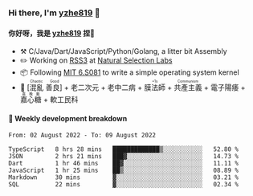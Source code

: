 ### Hi there, I'm [yzhe819](https://github.com/yzhe819) 👋

#### 你好呀，我是 [yzhe819](https://github.com/yzhe819) 捏👋

- :hammer_and_pick: C/Java/Dart/JavaScript/Python/Golang, a litter bit Assembly
- :pencil2: Working on [RSS3](https://github.com/NaturalSelectionLabs/RSS3) at [Natural Selection Labs](https://github.com/NaturalSelectionLabs)
- 📦 Following [MIT 6.S081](https://pdos.csail.mit.edu/6.S081/2020/) to write a simple operating system kernel
- 🔑 <ruby>[混亂 善良]<rp>（</rp><rt>Chaotic Good</rt><rp>）</rp></ruby> + 老二次元 + 老中二病 + <ruby>膜法師<rp>（</rp><rt>+1s</rt><rp>）</rp></ruby> +  <ruby>共產主義<rp>（</rp><rt>Communism</rt><rp>）</rp></ruby> + 電子陽痿 + <ruby>嘉心糖<rp>（</rp><rt>嘉晚飯</rt><rp>）</rp></ruby> + 軟工民科



#### 📝 Weekly development breakdown

<!--START_SECTION:waka-->

```text
From: 02 August 2022 - To: 09 August 2022

TypeScript   8 hrs 28 mins   █████████████▒░░░░░░░░░░░   52.80 %
JSON         2 hrs 21 mins   ███▓░░░░░░░░░░░░░░░░░░░░░   14.73 %
Dart         1 hr 46 mins    ██▓░░░░░░░░░░░░░░░░░░░░░░   11.11 %
JavaScript   1 hr 25 mins    ██▒░░░░░░░░░░░░░░░░░░░░░░   08.89 %
Markdown     30 mins         ▓░░░░░░░░░░░░░░░░░░░░░░░░   03.21 %
SQL          22 mins         ▓░░░░░░░░░░░░░░░░░░░░░░░░   02.34 %
```

<!--END_SECTION:waka-->



